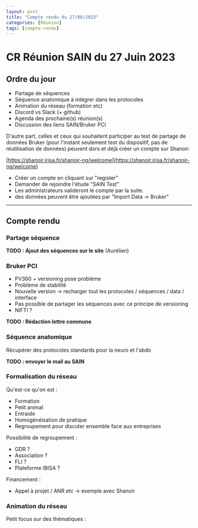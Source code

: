 ```yaml
---
layout: post
title: "Compte rendu du 27/06/2023"
categories: [Réunion]
tags: [compte-rendu]
---
```


# CR Réunion SAIN du 27 Juin 2023

## Ordre du jour

- Partage de séquences  
- Séquence anatomique à intégrer dans les protocoles
- Animation du réseau (formation etc)
- Discord vs Slack (+ github)
- Agenda des prochaine(s) réunion(s)
- Discussion des liens SAIN/Bruker PCI 

D'autre part, celles et ceux qui souhaitent participer au test de partage de données Bruker (pour l'instant seulement test du dispositif, pas de réutilisation de données) peuvent dors et déjà créer un compte sur Shanoir:

[https://shanoir.irisa.fr/shanoir-ng/welcome](https://shanoir.irisa.fr/shanoir-ng/welcome)  

- Créer un compte en cliquant sur "register"  
- Demander de rejoindre l'étude "SAIN Test"  
- Les administrateurs valideront le compte par la suite.  
- des données peuvent être ajoutées par "Import Data -> Bruker"

---

## Compte rendu

### Partage séquence
**TODO : Ajout des séquences sur le site** (Aurélien)

### Bruker PCI
- PV360 + versioning pose problème
- Problème de stabilité
- Nouvelle version -> recharger tout les protocoles / séquences / data / interface
- Pas possible de partager les séquences avec ce principe de versioning
- NIFTI ?

**TODO : Rédaction lettre commune**

### Séquence anatomique
Récupérer des protocoles standards pour la neuro et l'abdo

**TODO : envoyer le mail au SAIN**

### Formalisation du réseau
Qu'est-ce qu'on est :
- Formation
- Petit animal
- Entraide
- Homogénéisation de pratique
- Regroupement pour discuter ensemble face aux entreprises

Possibilité de regroupement :
- GDR ?
- Association ?
- FLI ?
- Plateforme IBISA ?

Financement :
- Appel à projet / ANR etc -> exemple avec Shanoir

### Animation du réseau
Petit focus sur des thématiques :
